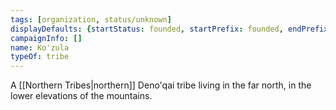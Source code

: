 ```yaml
---
tags: [organization, status/unknown]
displayDefaults: {startStatus: founded, startPrefix: founded, endPrefix: destroyed, endStatus: destroyed}
campaignInfo: []
name: Ko'zula
typeOf: tribe
---
```


A [[Northern Tribes|northern]] Deno'qai tribe living in the far north, in the lower elevations of the mountains. 
